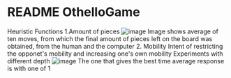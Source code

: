 # README OthelloGame
Heuristic Functions
1.Amount of pieces
![image](https://user-images.githubusercontent.com/88517671/161403698-26643435-96f0-4a32-9f0f-0a65b840ae31.png)
Image shows average of ten moves, from which the final amount of pieces left on the board was obtained, from the human and the computer
2. Mobility
Intent  of restricting the opponet's mobility and increasing one's own mobility
Experiments with different depth
![image](https://user-images.githubusercontent.com/88517671/161432080-f7ce1027-6fd6-4a66-b1c2-8b2c9472928d.png)
The one that gives the best time
average response is with one of 1

